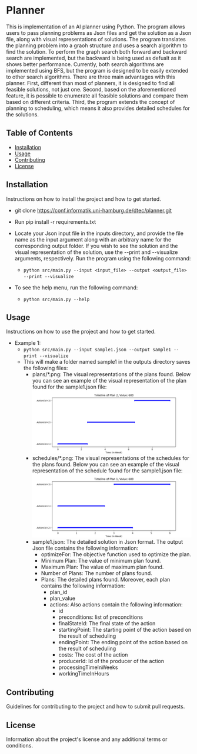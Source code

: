 # Planner

This is implementation of an AI planner using Python. The program allows users to pass planning problems as Json files and get the solution as a Json file, along with visual representations of solutions. The program translates the planning problem into a graoh structure and uses a search algorithm to find the solution. To perform the graph search both forward and backward search are implemented, but the backward is being used as defualt as it shows better performance. Currently, both search algorithms are implemented using BFS, but the program is designed to be easily extended to other search algorithms. There are three main advantages with this planner. First, different than most of planners, it is designed to find all feasible solutions, not just one. Second, based on the aforementioned feature, it is possible to enumerate all feasible solutions and compare them based on different criteria. Third, the program extends the concept of planning to scheduling, which means it also provides detailed schedules for the solutions.

## Table of Contents

- [Installation](#installation)
- [Usage](#usage)
- [Contributing](#contributing)
- [License](#license)

## Installation

Instructions on how to install the project and how to get started.

- git clone https://conf.informatik.uni-hamburg.de/dtec/planner.git
- Run pip install -r requirements.txt
- Locate your Json input file in the inputs directory, and provide the file name as the input argument along with an arbitrary name for the corresponding output folder. If you wish to see the solution and the visual representation of the solution, use the --print and --visualize arguments, respectively. Run the program using the following command:
    - ```python src/main.py --input <input_file> --output <output_file> --print --visualize```

- To see the help menu, run the following command:

    - ```python src/main.py --help```

## Usage

Instructions on how to use the project and how to get started.

- Example 1:
    - ```python src/main.py --input sample1.json --output sample1 --print --visualize```
    - This will make a folder named sample1 in the outputs directory saves the following files:
        - plans/*.png: The visual representations of the plans found. Below you can see an example of the visual representation of the plan found for the sample1.json file:
        ![sample_plan_output](assets/sample_plan_output.png)
        - schedules/*.png: The visual representations of the schedules for the plans found. Below you can see an example of the visual representation of the schedule found for the sample1.json file:
        ![sample_schedule_output](assets/sample_scheduled_plan_output.png)
        - sample1.json: The detailed solution in Json format. The output Json file contains the following information:
            - optimizeFor: The objective function used to optimize the plan.
            - Minimum Plan: The value of minimum plan found.
            - Maximum Plan: The value of maximum plan found.
            - Number of Plans: The number of plans found.
            - Plans: The detailed plans found. Moreover, each plan contains the following information:
                - plan_id
                - plan_value
                - actions: Also actions contain the following information:
                    - id
                    - preconditions: list of preconditions
                    - finalStateId: The final state of the action
                    - startingPoint: The starting point of the action based on the result of scheduling
                    - endingPoint: The ending point of the action based on the result of scheduling
                    - costs: The cost of the action
                    - producerId:  Id of the producer of the action
                    - processingTimeInWeeks
                    - workingTimeInHours




## Contributing

Guidelines for contributing to the project and how to submit pull requests.

## License

Information about the project's license and any additional terms or conditions.
